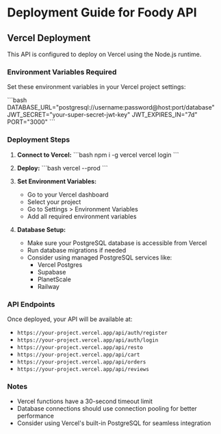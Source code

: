 # Deployment Guide for Foody API

## Vercel Deployment

This API is configured to deploy on Vercel using the Node.js runtime.

### Environment Variables Required

Set these environment variables in your Vercel project settings:

\`\`\`bash
DATABASE_URL="postgresql://username:password@host:port/database"
JWT_SECRET="your-super-secret-jwt-key"
JWT_EXPIRES_IN="7d"
PORT="3000"
\`\`\`

### Deployment Steps

1. **Connect to Vercel:**
   \`\`\`bash
   npm i -g vercel
   vercel login
   \`\`\`

2. **Deploy:**
   \`\`\`bash
   vercel --prod
   \`\`\`

3. **Set Environment Variables:**
   - Go to your Vercel dashboard
   - Select your project
   - Go to Settings > Environment Variables
   - Add all required environment variables

4. **Database Setup:**
   - Make sure your PostgreSQL database is accessible from Vercel
   - Run database migrations if needed
   - Consider using managed PostgreSQL services like:
     - Vercel Postgres
     - Supabase
     - PlanetScale
     - Railway

### API Endpoints

Once deployed, your API will be available at:
- `https://your-project.vercel.app/api/auth/register`
- `https://your-project.vercel.app/api/auth/login`
- `https://your-project.vercel.app/api/resto`
- `https://your-project.vercel.app/api/cart`
- `https://your-project.vercel.app/api/orders`
- `https://your-project.vercel.app/api/reviews`

### Notes

- Vercel functions have a 30-second timeout limit
- Database connections should use connection pooling for better performance
- Consider using Vercel's built-in PostgreSQL for seamless integration
